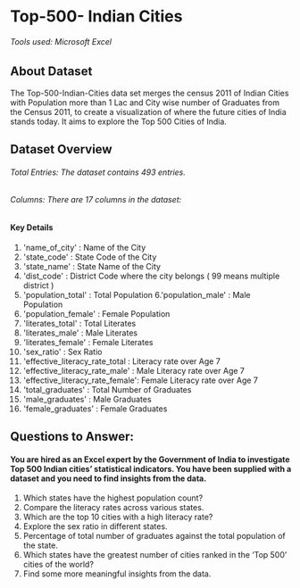 # Top-500- Indian Cities
###### Tools used: Microsoft Excel
## About Dataset
The Top-500-Indian-Cities data set merges the census 2011 of Indian Cities with Population more than 1 Lac and City wise number of Graduates from the Census 2011, to create a visualization of where the future cities of India stands today. It aims to explore the Top 500 Cities of India.

## Dataset Overview
###### Total Entries: The dataset contains 493 entries.
###### Columns: There are 17 columns in the dataset:


#### Key Details

1. 'name_of_city'                   : Name of the City 
2. 'state_code'                     : State Code of the City
3. 'state_name'                     : State Name of the City
4. 'dist_code'                      : District Code where the city belongs ( 99 means multiple district ) 
5. 'population_total'               : Total Population
6.'population_male'                 : Male Population 
7. 'population_female'              : Female Population
8. 'literates_total'               : Total Literates
9. 'literates_male'                : Male Literates
10. 'literates_female'              : Female Literates 
11. 'sex_ratio'                     : Sex Ratio 
12. 'effective_literacy_rate_total  : Literacy rate over Age 7 
13. 'effective_literacy_rate_male'  : Male Literacy rate over Age 7 
14. 'effective_literacy_rate_female': Female Literacy rate over Age 7 
15. 'total_graduates'               : Total Number of Graduates
16. 'male_graduates'                : Male Graduates 
17. 'female_graduates'              : Female Graduates


## Questions to Answer:
#### You are hired as an Excel expert by the Government of India to investigate Top 500 Indian cities’ statistical indicators. You have been supplied with a dataset and you need to find insights from the data.

1. Which states have the highest population count?
2. Compare the literacy rates across various states.
3. Which are the top 10 cities with a high literacy rate?
4. Explore the sex ratio in different states.
5. Percentage of total number of graduates against the total population of the state.
6. Which states have the greatest number of cities ranked in the ‘Top 500’ cities of the world?
7. Find some more meaningful insights from the data.
